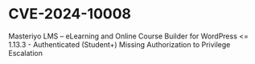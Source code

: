 # CVE-2024-10008
Masteriyo LMS – eLearning and Online Course Builder for WordPress &lt;= 1.13.3 - Authenticated (Student+) Missing Authorization to Privilege Escalation
